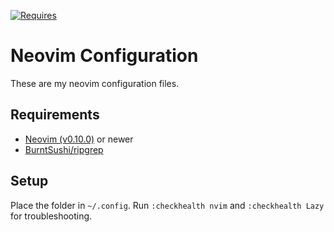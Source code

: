 [![Requires](https://img.shields.io/badge/requires-nvim%200.10%2B-9cf?logo=neovim)](https://neovim.io//)

# Neovim Configuration

These are my neovim configuration files.

## Requirements

+  [Neovim (v0.10.0)](https://github.com/neovim/neovim/releases/tag/v0.10.0) or newer
+  [BurntSushi/ripgrep](https://github.com/BurntSushi/ripgrep)

## Setup

Place the folder in `~/.config`. Run `:checkhealth nvim` and `:checkhealth Lazy` for troubleshooting.
